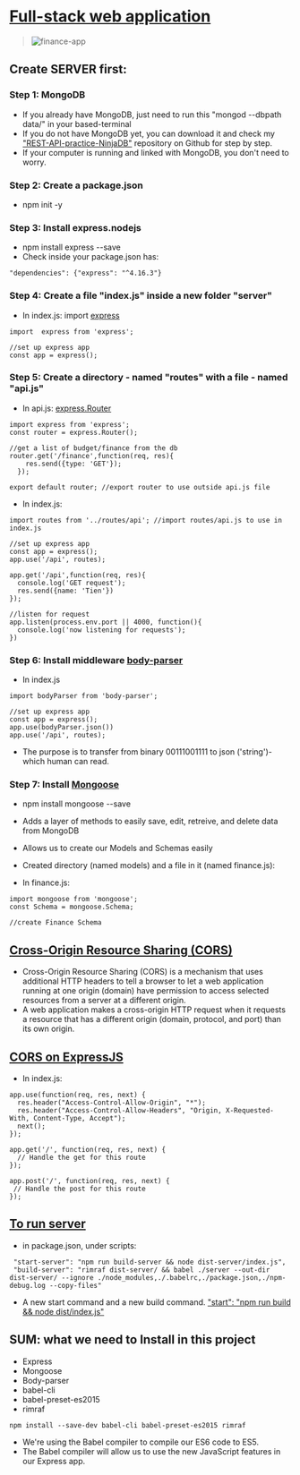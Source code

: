 # [Full-stack web application](https://finance-app.netlify.com/)
> ![finance-app](https://user-images.githubusercontent.com/36870689/45045502-6e490c80-b030-11e8-864b-83ffa3ff568c.png)


## Create SERVER first:

### Step 1: MongoDB 
- If you already have MongoDB, just need to run this "mongod --dbpath data/" in your based-terminal
- If you do not have MongoDB yet, you can download it and check my ["REST-API-practice-NinjaDB"](https://github.com/nguy2819/REST-API-practice-NinjaDB) repository on Github for step by step. 
- If your computer is running and linked with MongoDB, you don't need to worry. 

### Step 2: Create a package.json
- npm init -y

### Step 3: Install express.nodejs
- npm install express --save
- Check inside your package.json has: 
```
"dependencies": {"express": "^4.16.3"}
```

### Step 4: Create a file "index.js" inside a new folder "server"
- In index.js: import [express](https://expressjs.com/en/4x/api.html#express)
```
import  express from 'express';

//set up express app
const app = express();
```

### Step 5: Create a directory - named "routes" with a file - named "api.js"
- In api.js: [express.Router](https://expressjs.com/en/4x/api.html#express.router)
```
import express from 'express';
const router = express.Router();

//get a list of budget/finance from the db
router.get('/finance',function(req, res){
    res.send({type: 'GET'});
  });
  
export default router; //export router to use outside api.js file
```
- In index.js:
```
import routes from '../routes/api'; //import routes/api.js to use in index.js

//set up express app
const app = express();
app.use('/api', routes);

app.get('/api',function(req, res){
  console.log('GET request');
  res.send({name: 'Tien'})
});

//listen for request
app.listen(process.env.port || 4000, function(){
  console.log('now listening for requests');
})
```

### Step 6: Install middleware [body-parser](https://www.npmjs.com/package/body-parser) 
- In index.js

```
import bodyParser from 'body-parser';

//set up express app
const app = express();
app.use(bodyParser.json())
app.use('/api', routes);
```
- The purpose is to transfer from binary 00111001111 to json ('string')- which human can read.

### Step 7: Install [Mongoose](https://mongoosejs.com/docs/)
- npm install mongoose --save
- Adds a layer of methods to easily save, edit, retreive, and delete data from MongoDB
- Allows us to create our Models and Schemas easily
- Created directory (named models) and a file in it (named finance.js):

- In finance.js:
```
import mongoose from 'mongoose';
const Schema = mongoose.Schema;

//create Finance Schema
```

## [Cross-Origin Resource Sharing (CORS)](https://developer.mozilla.org/en-US/docs/Web/HTTP/CORS)
- Cross-Origin Resource Sharing (CORS) is a mechanism that uses additional HTTP headers to tell a browser to let a web application running at one origin (domain) have permission to access selected resources from a server at a different origin.
- A web application makes a cross-origin HTTP request when it requests a resource that has a different origin (domain, protocol, and port) than its own origin.

## [CORS on ExpressJS](https://enable-cors.org/server_expressjs.html)
- In index.js:
```
app.use(function(req, res, next) {
  res.header("Access-Control-Allow-Origin", "*");
  res.header("Access-Control-Allow-Headers", "Origin, X-Requested-With, Content-Type, Accept");
  next();
});

app.get('/', function(req, res, next) {
  // Handle the get for this route
});

app.post('/', function(req, res, next) {
 // Handle the post for this route
});
```
## [To run server](https://www.codementor.io/iykyvic/writing-your-nodejs-apps-using-es6-6dh0edw2o) 
- in package.json, under scripts:
```
 "start-server": "npm run build-server && node dist-server/index.js",
 "build-server": "rimraf dist-server/ && babel ./server --out-dir dist-server/ --ignore ./node_modules,./.babelrc,./package.json,./npm-debug.log --copy-files"
```
- A new start command and a new build command. ["start": "npm run build && node dist/index.js"](https://www.codementor.io/iykyvic/writing-your-nodejs-apps-using-es6-6dh0edw2o)

## SUM: what we need to Install in this project
* Express
* Mongoose
* Body-parser
* babel-cli
* babel-preset-es2015
* rimraf 
```
npm install --save-dev babel-cli babel-preset-es2015 rimraf
```

- We're using the Babel compiler to compile our ES6 code to ES5.
- The Babel compiler will allow us to use the new JavaScript features in our Express app. 
